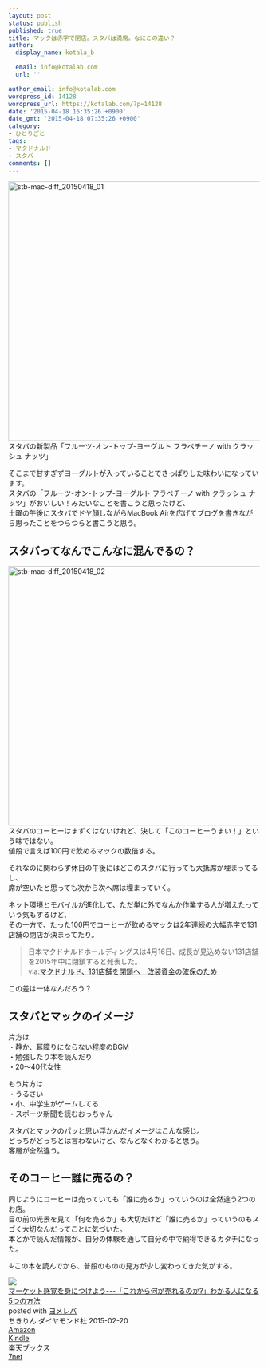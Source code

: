 ```yaml
---
layout: post
status: publish
published: true
title: マックは赤字で閉店。スタバは満席。なにこの違い？
author:
  display_name: kotala_b

  email: info@kotalab.com
  url: ''

author_email: info@kotalab.com
wordpress_id: 14128
wordpress_url: https://kotalab.com/?p=14128
date: '2015-04-18 16:35:26 +0900'
date_gmt: '2015-04-18 07:35:26 +0900'
category:
- ひとりごと
tags:
- マクドナルド
- スタバ
comments: []
---
```

<p><img src="https://kotalab.com/wp-content/uploads/2015/04/stb-mac-diff_20150418_01-780x520.jpg" alt="stb-mac-diff_20150418_01" width="780" height="520" class="aligncenter size-large wp-image-14130" /><br />
スタバの新製品「フルーツ-オン-トップ-ヨーグルト フラペチーノ with クラッシュ ナッツ」</p>
<p>そこまで甘すぎずヨーグルトが入っていることでさっぱりした味わいになっています。<br />
スタバの「フルーツ-オン-トップ-ヨーグルト フラペチーノ with クラッシュ ナッツ」がおいしい！みたいなことを書こうと思ったけど、<br />
土曜の午後にスタバでドヤ顏しながらMacBook Airを広げてブログを書きながら思ったことをつらつらと書こうと思う。<br />
</p>
<!--more-->
<h2>スタバってなんでこんなに混んでるの？</h2>
<p><img src="https://kotalab.com/wp-content/uploads/2015/04/stb-mac-diff_20150418_02-780x520.jpg" alt="stb-mac-diff_20150418_02" width="780" height="520" class="aligncenter size-large wp-image-14131" /><br />
スタバのコーヒーはまずくはないけれど、決して「このコーヒーうまい！」という味ではない。<br />
値段で言えば100円で飲めるマックの数倍する。</p>
<p>それなのに関わらず休日の午後にはどこのスタバに行っても大抵席が埋まってるし、<br />
席が空いたと思っても次から次へ席は埋まっていく。</p>
<p>ネット環境とモバイルが進化して、ただ単に外でなんか作業する人が増えたっていう気もするけど、<br />
その一方で、たった100円でコーヒーが飲めるマックは2年連続の大幅赤字で131店舗の閉店が決まってたり。</p>
<blockquote><p>日本マクドナルドホールディングスは4月16日、成長が見込めない131店舗を2015年中に閉鎖すると発表した。<br />
via:<a href="http://www.huffingtonpost.jp/2015/04/16/mcdonald-renovation_n_7076916.html" target="_blank">マクドナルド、131店舗を閉鎖へ　改装資金の確保のため</a><a href="https://b.hatena.ne.jp/entry/http://www.huffingtonpost.jp/2015/04/16/mcdonald-renovation_n_7076916.html" target="_blank"><img border="0" src="https://b.hatena.ne.jp/entry/image/http://www.huffingtonpost.jp/2015/04/16/mcdonald-renovation_n_7076916.html" alt="" /></a>
</p></blockquote>
<p>この差は一体なんだろう？</p>
<h2>スタバとマックのイメージ</h2>
<p>片方は<br />
・静か、耳障りにならない程度のBGM<br />
・勉強したり本を読んだり<br />
・20〜40代女性</p>
<p>もう片方は<br />
・うるさい<br />
・小、中学生がゲームしてる<br />
・スポーツ新聞を読むおっちゃん</p>
<p>スタバとマックのパッと思い浮かんだイメージはこんな感じ。<br />
どっちがどっちとは言わないけど、なんとなくわかると思う。<br />
客層が全然違う。</p>
<h2>そのコーヒー誰に売るの？</h2>
<p>同じようにコーヒーは売っていても「誰に売るか」っていうのは全然違う2つのお店。<br />
目の前の光景を見て「何を売るか」も大切だけど「誰に売るか」っていうのもスゴく大切なんだってことに気づいた。<br />
本とかで読んだ情報が、自分の体験を通して自分の中で納得できるカタチになった。</p>
<p>&darr;この本を読んでから、普段のものの見方が少し変わってきた気がする。</p>
<div class="booklink-box">
<div class="booklink-image"><a href="https://www.amazon.co.jp/exec/obidos/asin/4478064784/same-22/" rel="nofollow" target="_blank"><img src="https://images-fe.ssl-images-amazon.com/images/I/51GLVSqdPLL._SL160_.jpg" style="border: none;" /></a></div>
<div class="booklink-info">
<div class="booklink-name"><a href="https://www.amazon.co.jp/exec/obidos/asin/4478064784/same-22/" rel="nofollow" target="_blank">マーケット感覚を身につけよう---「これから何が売れるのか?」わかる人になる5つの方法</a>
<div class="booklink-powered-date">posted with <a href="https://yomereba.com" rel="nofollow" target="_blank">ヨメレバ</a></div>
</div>
<div class="booklink-detail">ちきりん ダイヤモンド社 2015-02-20    </div>
<div class="booklink-link2">
<div class="shoplinkamazon"><a href="https://www.amazon.co.jp/exec/obidos/asin/4478064784/same-22/" rel="nofollow" target="_blank">Amazon</a></div>
<div class="shoplinkkindle"><a href="https://www.amazon.co.jp/exec/obidos/ASIN/B00TPC8JXE/same-22/" rel="nofollow" target="_blank">Kindle</a></div>
<div class="shoplinkrakuten"><a href="http://c.af.moshimo.com/af/c/click?a_id=374939&p_id=56&pc_id=56&pl_id=637&s_v=b5Rz2P0601xu&url=http%3A%2F%2Fbooks.rakuten.co.jp%2Frb%2F13092091%2F" rel="nofollow" target="_blank">楽天ブックス</a><img src="http://i.af.moshimo.com/af/i/impression?a_id=374939&p_id=56&pc_id=56&pl_id=637" width="1" height="1" style="border:none;"></div>
<div class="shoplinkseven"><a href="https://ck.jp.ap.valuecommerce.com/servlet/referral?sid=2967684&pid=881104827&vc_url=http%3A%2F%2Fwww.7netshopping.jp%2Fbooks%2Fsearch_result%2F%3Fctgy%3Dbooks%26code%3D4478064784" target="_blank">7net</a><img src="http://atq.ad.valuecommerce.com/servlet/atq/gifbanner?sid=2967684&pid=881104827" height="1" width="1" border="0"></div>
</p></div>
</div>
<div class="booklink-footer"></div>
</div>
